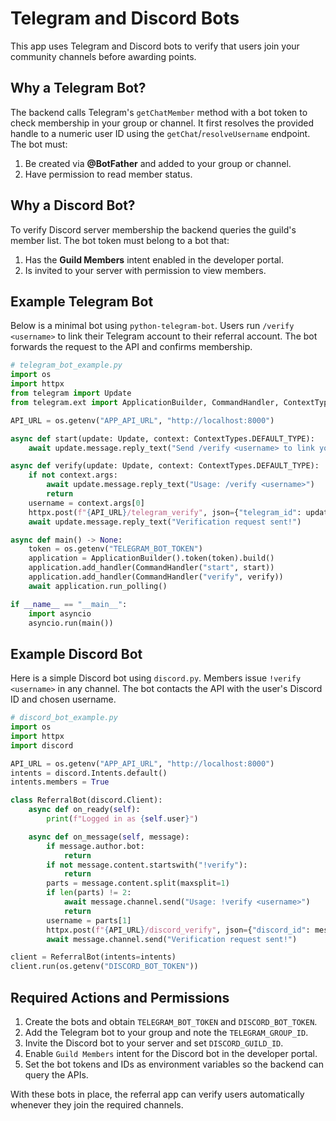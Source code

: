 # Telegram and Discord Bots

This app uses Telegram and Discord bots to verify that users join your community channels before awarding points.

## Why a Telegram Bot?

The backend calls Telegram's `getChatMember` method with a bot token to check membership in your group or channel. It first resolves the provided handle to a numeric user ID using the `getChat`/`resolveUsername` endpoint. The bot must:

1. Be created via **@BotFather** and added to your group or channel.
2. Have permission to read member status.

## Why a Discord Bot?

To verify Discord server membership the backend queries the guild's member list. The bot token must belong to a bot that:

1. Has the **Guild Members** intent enabled in the developer portal.
2. Is invited to your server with permission to view members.

## Example Telegram Bot

Below is a minimal bot using `python-telegram-bot`. Users run `/verify <username>` to link their Telegram account to their referral account. The bot forwards the request to the API and confirms membership.

```python
# telegram_bot_example.py
import os
import httpx
from telegram import Update
from telegram.ext import ApplicationBuilder, CommandHandler, ContextTypes

API_URL = os.getenv("APP_API_URL", "http://localhost:8000")

async def start(update: Update, context: ContextTypes.DEFAULT_TYPE):
    await update.message.reply_text("Send /verify <username> to link your account.")

async def verify(update: Update, context: ContextTypes.DEFAULT_TYPE):
    if not context.args:
        await update.message.reply_text("Usage: /verify <username>")
        return
    username = context.args[0]
    httpx.post(f"{API_URL}/telegram_verify", json={"telegram_id": update.effective_user.id, "username": username})
    await update.message.reply_text("Verification request sent!")

async def main() -> None:
    token = os.getenv("TELEGRAM_BOT_TOKEN")
    application = ApplicationBuilder().token(token).build()
    application.add_handler(CommandHandler("start", start))
    application.add_handler(CommandHandler("verify", verify))
    await application.run_polling()

if __name__ == "__main__":
    import asyncio
    asyncio.run(main())
```

## Example Discord Bot

Here is a simple Discord bot using `discord.py`. Members issue `!verify <username>` in any channel. The bot contacts the API with the user's Discord ID and chosen username.

```python
# discord_bot_example.py
import os
import httpx
import discord

API_URL = os.getenv("APP_API_URL", "http://localhost:8000")
intents = discord.Intents.default()
intents.members = True

class ReferralBot(discord.Client):
    async def on_ready(self):
        print(f"Logged in as {self.user}")

    async def on_message(self, message):
        if message.author.bot:
            return
        if not message.content.startswith("!verify"):
            return
        parts = message.content.split(maxsplit=1)
        if len(parts) != 2:
            await message.channel.send("Usage: !verify <username>")
            return
        username = parts[1]
        httpx.post(f"{API_URL}/discord_verify", json={"discord_id": message.author.id, "username": username})
        await message.channel.send("Verification request sent!")

client = ReferralBot(intents=intents)
client.run(os.getenv("DISCORD_BOT_TOKEN"))
```

## Required Actions and Permissions

1. Create the bots and obtain `TELEGRAM_BOT_TOKEN` and `DISCORD_BOT_TOKEN`.
2. Add the Telegram bot to your group and note the `TELEGRAM_GROUP_ID`.
3. Invite the Discord bot to your server and set `DISCORD_GUILD_ID`.
4. Enable `Guild Members` intent for the Discord bot in the developer portal.
5. Set the bot tokens and IDs as environment variables so the backend can query the APIs.

With these bots in place, the referral app can verify users automatically whenever they join the required channels.
